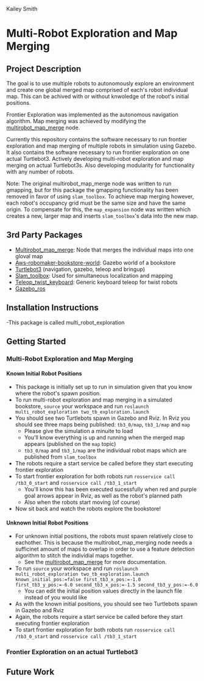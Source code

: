 Kailey Smith
# Multi-Robot Exploration and Map Merging

## Project Description
The goal is to use multiple robots to autonomously explore an environment and create one global merged map comprised of each's robot individual map. This can be achived with or without knwoledge of the robot's initial positions. 

Frontier Exploration was implemented as the autonomous navigation algorithm. Map merging was achieved by modifying the [multirobot_map_merge](http://wiki.ros.org/multirobot_map_merge) node. 

Currently this repository contains the software necessary to run frontier exploration and map merging of multiple robots in simulation using Gazebo. It also contains the software necessary to run frontier exploration on one actual Turtlebot3. Actively developing multi-robot exploration and map merging on actual Turtlebot3s. Also developing modularity for functionality with any number of robots. 

Note: The original multirobot_map_merge node was written to run gmapping, but for this package the gmapping functionality has been removed in favor of using `slam_toolbox`. To achieve map merging however, each robot's occupancy grid must be the same size and have the same origin. To compensate for this, the `map_expansion` node was written which creates a new, larger map and inserts `slam_toolbox`'s data into the new map. 

## 3rd Party Packages
- [Multirobot_map_merge](http://wiki.ros.org/multirobot_map_merge): Node that merges the individual maps into one gloval map
- [Aws-robomaker-bookstore-world](https://github.com/aws-robotics/aws-robomaker-bookstore-world): Gazebo world of a bookstore
- [Turtlebot3](https://emanual.robotis.com/docs/en/platform/turtlebot3/quick-start/) (navigation, gazebo, teleop and bringup)
- [Slam_toolbox](https://github.com/SteveMacenski/slam_toolbox): Used for simultaneous localization and mapping
- [Teleop_twist_keyboard](http://wiki.ros.org/teleop_twist_keyboard): Generic keyboard teleop for twist robots
- [Gazebo_ros](http://wiki.ros.org/gazebo_ros) 

## Installation Instructions
-This package is called multi_robot_exploration

## Getting Started
### Multi-Robot Exploration and Map Merging
#### Known Initial Robot Positions
- This package is initially set up to run in simulation given that you know where the robot's spawn position. 
- To run multi-robot exploration and map merging in a simulated bookstore, `source` your workspace and run `roslaunch multi_robot_exploration two_tb_exploration.launch`
- You should see two Turtlebots spawn in Gazebo and Rviz. In Rviz you should see three maps being published: `tb3_0/map`, `tb3_1/map` and `map`
    - Please give the simulation a minuite to load
    - You'll know everything is up and running when the merged map appears (published on the `map` topic)
    - `tb3_0/map` and `tb3_1/map` are the individual robot maps which are published from `slam_toolbox`
- The robots require a start service be called before they start executing frontier exploration
- To start frontier exploration for both robots run `rosservice call /tb3_0_start` 
and `rosservice call /tb3_1_start`
    - You'll know this has been executed sucessfully when red and purple goal arrows appear in Rviz, as well as the robot's planned path
    - Also when the robots start moving (of course)
- Now sit back and watch the robots explore the bookstore!

#### Unknown Initial Robot Positions
- For unknown initial positions, the robots must spawn relatively close to eachother. This is because the multirobot_map_merging node needs a sufficinet amount of maps to overlap in order to use a feature detection algorithm to stitch the individial maps together. 
    - See the [multirobot_map_merge](http://wiki.ros.org/multirobot_map_merge) for more documentation.
- To run `source` your workspace and run `roslaunch multi_robot_exploration two_tb_exploration.launch known_initial_pos:=false first_tb3_x_pos:=-1.0 first_tb3_y_pos:=-6.0 second_tb3_x_pos:=-1.5 second_tb3_y_pos:=-6.0`
    - You can edit the initial position values directly in the launch file instead of you would like
- As with the known initial positions, you should see two Turtlebots spawn in Gazebo and Rviz
- Again, the robots require a start service be called before they start executing frontier exploration
- To start frontier exploration for both robots run `rosservice call /tb3_0_start` 
and `rosservice call /tb3_1_start`

### Frontier Exploration on an actual Turtlebot3


## Future Work